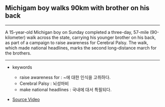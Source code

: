 ## Michigam boy walks 90km with brother on his back

---

A 15-year-old Michigan boy on Sunday completed a three-day, 57-mile
(90-kilometer) walk across the state, carrying his younger brother on his back, as part of a campaign to raise awareness for Cerebral Palsy.
The walk, which made national headlines, marks the second long-distance march for the brothers.

---

- keywords

  - raise awareness for : ~에 대한 인식을 고취하다.
  - Cerebral Palsy : 뇌성마비
  - make national headlines : 국내에 대서 특필되다.

- [Source Video](https://www.youtube.com/watch?v=nkHLKLWqLf4&list=PL-LHnMMtMtkDTZgUl8hPtIZmhNvCXaXTm&index=8)
